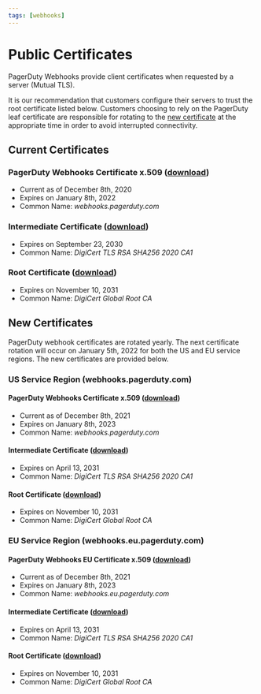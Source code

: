 ```yaml
---
tags: [webhooks]
---
```


# Public Certificates

PagerDuty Webhooks provide client certificates when requested by a server (Mutual TLS).  

It is our recommendation that customers configure their servers to trust the root certificate listed below. Customers choosing to rely on the PagerDuty leaf certificate are responsible for rotating to the [new certificate](#new-certificates) at the appropriate time in order to avoid interrupted connectivity.

## Current Certificates

### PagerDuty Webhooks Certificate x.509 ([download](https://developer.pagerduty.com/certificates/2021_webhooks_pagerduty_com.pem))

* Current as of December 8th, 2020
* Expires on January 8th, 2022
* Common Name: _webhooks.pagerduty.com_

### Intermediate Certificate ([download](https://cacerts.digicert.com/DigiCertTLSRSASHA2562020CA1.crt.pem))

* Expires on September 23, 2030
* Common Name: _DigiCert TLS RSA SHA256 2020 CA1_

### Root Certificate ([download](https://cacerts.digicert.com/DigiCertGlobalRootCA.crt.pem))

* Expires on November 10, 2031
* Common Name: _DigiCert Global Root CA_

## New Certificates

PagerDuty webhook certificates are rotated yearly. The next certificate rotation will occur on January 5th, 2022 for both the US and EU service regions. The new certificates are provided below.

### US Service Region (webhooks.pagerduty.com)

#### PagerDuty Webhooks Certificate x.509 ([download](https://developer.pagerduty.com/certificates/2022_webhooks_pagerduty_com.pem))

* Current as of December 8th, 2021
* Expires on January 8th, 2023
* Common Name: _webhooks.pagerduty.com_

#### Intermediate Certificate ([download](https://cacerts.digicert.com/DigiCertTLSRSASHA2562020CA1-1.crt.pem))

* Expires on April 13, 2031
* Common Name: _DigiCert TLS RSA SHA256 2020 CA1_

#### Root Certificate ([download](https://cacerts.digicert.com/DigiCertGlobalRootCA.crt.pem))

* Expires on November 10, 2031
* Common Name: _DigiCert Global Root CA_

### EU Service Region (webhooks.eu.pagerduty.com)

#### PagerDuty Webhooks EU Certificate x.509 ([download](https://developer.pagerduty.com/certificates/2022_webhooks_eu_pagerduty_com.pem))

* Current as of December 8th, 2021
* Expires on January 8th, 2023
* Common Name: _webhooks.eu.pagerduty.com_

#### Intermediate Certificate ([download](https://cacerts.digicert.com/DigiCertTLSRSASHA2562020CA1-1.crt.pem))

* Expires on April 13, 2031
* Common Name: _DigiCert TLS RSA SHA256 2020 CA1_

#### Root Certificate ([download](https://cacerts.digicert.com/DigiCertGlobalRootCA.crt.pem))

* Expires on November 10, 2031
* Common Name: _DigiCert Global Root CA_
